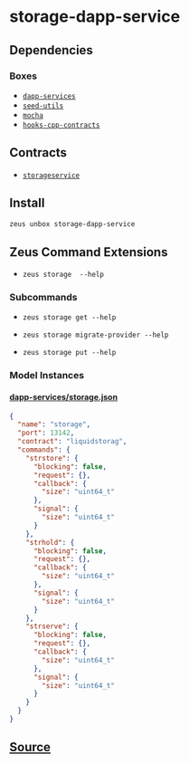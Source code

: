 
storage-dapp-service 
====================




## Dependencies
### Boxes
* [`dapp-services`](dapp-services.md)
* [`seed-utils`](seed-utils.md)
* [`mocha`](mocha.md)
* [`hooks-cpp-contracts`](hooks-cpp-contracts.md)


## Contracts
* [`storageservice`](https://github.com/liquidapps-io/zeus-sdk/tree/master/boxes/groups/services/storage-dapp-service/contracts/eos/storageservice)
## Install
```bash
zeus unbox storage-dapp-service
```


## Zeus Command Extensions
* ```zeus storage  --help```

### Subcommands
* ```zeus storage get --help```

* ```zeus storage migrate-provider --help```

* ```zeus storage put --help```





### Model Instances
#### [dapp-services/storage.json](https://github.com/liquidapps-io/zeus-sdk/tree/master/boxes/groups/services/storage-dapp-service/models/dapp-services/storage.json)
```json
{
  "name": "storage",
  "port": 13142,
  "contract": "liquidstorag",
  "commands": {
    "strstore": {
      "blocking": false,
      "request": {},
      "callback": {
        "size": "uint64_t"
      },
      "signal": {
        "size": "uint64_t"
      }
    },
    "strhold": {
      "blocking": false,
      "request": {},
      "callback": {
        "size": "uint64_t"
      },
      "signal": {
        "size": "uint64_t"
      }
    },
    "strserve": {
      "blocking": false,
      "request": {},
      "callback": {
        "size": "uint64_t"
      },
      "signal": {
        "size": "uint64_t"
      }
    }
  }
}
```
## [Source](https://github.com/liquidapps-io/zeus-sdk/tree/master/boxes/groups/services/storage-dapp-service)
